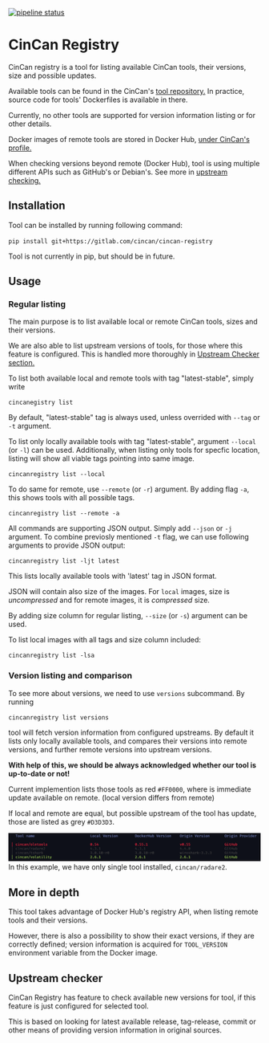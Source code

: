 [![pipeline status](https://gitlab.com/CinCan/cincan-registry/badges/master/pipeline.svg)](https://gitlab.com/CinCan/cincan-registry/commits/master)

# CinCan Registry

CinCan registry is  a tool for listing available CinCan tools, their versions, size and possible updates. 

 Available tools can be found in the CinCan's [tool repository.](https://gitlab.com/CinCan/tools) In practice, source code for tools' Dockerfiles is available in there.

Currently, no other tools are supported for version information listing or for other details.

Docker images of remote tools are stored in Docker Hub, [under CinCan's profile.](https://hub.docker.com/u/cincan)

When checking versions beyond remote (Docker Hub), tool is using multiple different APIs such as GitHub's or Debian's. See more in [upstream checking.](#upstream-checker)

## Installation

Tool can be installed by running following command:

`pip install git+https://gitlab.com/cincan/cincan-registry`

Tool is not currently in pip, but should be in future.

## Usage

### Regular listing

The main purpose is to list available local or remote CinCan tools, sizes and their versions.

We are also able to list upstream versions of tools, for those where this feature is configured. This is handled more thoroughly in [Upstream Checker section.](#upstream-checker)


To list both available local and remote tools with tag "latest-stable", simply write
```
cincanegistry list

```

By default, "latest-stable" tag is always used, unless overrided with `--tag` or `-t` argument.

<!-- <img src="img/cincanreg_list.svg"  width="900" height="800"> -->


To list only locally available tools with tag "latest-stable", argument `--local` (or `-l`) can be used. Additionally, when listing only tools for specfic location, listing will show all viable tags pointing into same image.

```
cincanregistry list --local
```

To do same for remote, use `--remote` (or `-r`) argument. By adding flag `-a`, this shows tools with all possible tags.
```
cincanregistry list --remote -a 
```

All commands are supporting JSON output. Simply add `--json` or `-j` argument. To combine previosly mentioned `-t` flag, we can use following arguments to provide JSON output:

```
cincanregistry list -ljt latest
```
This lists locally available tools with 'latest' tag in JSON format.

JSON will contain also size of the images. For `local` images, size is *uncompressed* and for remote images, it is *compressed* size. 

By adding size column for regular listing, `--size` (or `-s`) argument can be used.

To list local images with all tags and size column included:
```
cincanregistry list -lsa
```

### Version listing and comparison

To see more about versions, we need to use `versions` subcommand. By running

```
cincanregistry list versions
```

tool will fetch version information from configured upstreams. By default it lists only locally available tools, and compares their versions into remote versions, and further remote versions into upstream versions. 

**With help of this, we should be always acknowledged whether our tool is up-to-date or not!**

Current implemention lists those tools as red `#FF0000`, where is immediate update available on remote. (local version differs from remote)

If local and remote are equal, but possible upstream of the tool has update, those are listed as grey `#D3D3D3`. 

![Version listing example](img/version_list.png)
In this example, we have only single tool installed, `cincan/radare2`.



<!-- If we lint output for example with [jq](https://stedolan.github.io/jq/), we can see following output:
 -->



## More in depth

This tool takes advantage of Docker Hub's registry API, when listing remote tools and their versions.

However, there is also a possibility to show their exact versions, if they are correctly defined; version information is acquired for `TOOL_VERSION` environment variable from the Docker image.

## Upstream checker

CinCan Registry has feature to check available new versions for tool, if this feature is just configured for selected tool.

This is based on looking for latest available release, tag-release, commit or other means of providing version information in original sources.

